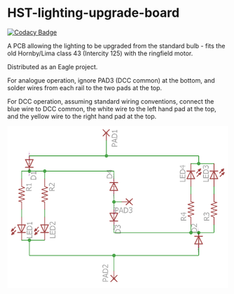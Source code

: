 # HST-lighting-upgrade-board

[![Codacy Badge](https://api.codacy.com/project/badge/Grade/02b5c512db344d83841de876ed6c7de5)](https://app.codacy.com/app/berry120/HST-lighting-upgrade-board?utm_source=github.com&utm_medium=referral&utm_content=berry120/HST-lighting-upgrade-board&utm_campaign=Badge_Grade_Dashboard)

A PCB allowing the lighting to be upgraded from the standard bulb - fits the old Hornby/Lima class 43 (Intercity 125) with the ringfield motor.

Distributed as an Eagle project.

For analogue operation, ignore PAD3 (DCC common) at the bottom, and solder wires from each rail to the two pads at the top.

For DCC operation, assuming standard wiring conventions, connect the blue wire to DCC common, the white wire to the left hand pad at the top, and the yellow wire to the right hand pad at the top.

![Schematic](schematic.png)